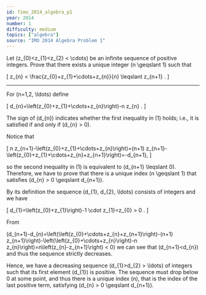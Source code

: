 ```yaml
---
id: fimo_2014_algebra_p1
year: 2014
number: 1
difficulty: medium
topics: ["algebra"]
source: "IMO 2014 Algebra Problem 1"
---
```


Let \(z_{0}<z_{1}<z_{2} < \cdots\) be an infinite sequence of positive integers. Prove that there exists a unique integer \(n \geqslant 1\) such that

\[
z_{n} < \frac{z_{0}+z_{1}+\cdots+z_{n}}{n} \leqslant z_{n+1} .
\]

---
For \(n=1,2, \ldots\) define

\[
d_{n}=\left(z_{0}+z_{1}+\cdots+z_{n}\right)-n z_{n} .
\]

The sign of \(d_{n}\) indicates whether the first inequality in (1) holds; i.e., it is satisfied if and only if \(d_{n} > 0\).

Notice that

\[
n z_{n+1}-\left(z_{0}+z_{1}+\cdots+z_{n}\right)=(n+1) z_{n+1}-\left(z_{0}+z_{1}+\cdots+z_{n}+z_{n+1}\right)=-d_{n+1},
\]

so the second inequality in (1) is equivalent to \(d_{n+1} \leqslant 0\). Therefore, we have to prove that there is a unique index \(n \geqslant 1\) that satisfies \(d_{n} > 0 \geqslant d_{n+1}\).

By its definition the sequence \(d_{1}, d_{2}, \ldots\) consists of integers and we have

\[
d_{1}=\left(z_{0}+z_{1}\right)-1 \cdot z_{1}=z_{0} > 0 .
\]

From

\(d_{n+1}-d_{n}=\left(\left(z_{0}+\cdots+z_{n}+z_{n+1}\right)-(n+1) z_{n+1}\right)-\left(\left(z_{0}+\cdots+z_{n}\right)-n z_{n}\right)=n\left(z_{n}-z_{n+1}\right) < 0\) we can see that \(d_{n+1}<d_{n}\) and thus the sequence strictly decreases.

Hence, we have a decreasing sequence \(d_{1}>d_{2} > \ldots\) of integers such that its first element \(d_{1}\) is positive. The sequence must drop below 0 at some point, and thus there is a unique index \(n\), that is the index of the last positive term, satisfying \(d_{n} > 0 \geqslant d_{n+1}\).
